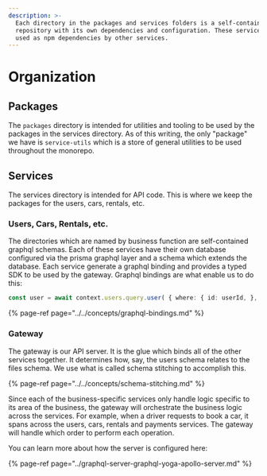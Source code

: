 ```yaml
---
description: >-
  Each directory in the packages and services folders is a self-contained
  repository with its own dependencies and configuration. These services can be
  used as npm dependencies by other services.
---
```


# Organization

## Packages

The `packages` directory is intended for utilities and tooling to be used by the packages in the services directory. As of this writing, the only "package" we have is `service-utils` which is a store of general utilities to be used throughout the monorepo.

## Services

The services directory is intended for API code. This is where we keep the packages for the users, cars, rentals, etc. 

### Users, Cars, Rentals, etc.

The directories which are named by business function are self-contained graphql schemas. Each of these services have their own database configured via the prisma graphql layer and a schema which extends the database. Each service generate a graphql binding and provides a typed SDK to be used by the gateway. Graphql bindings are what enable us to do this:

```typescript
const user = await context.users.query.user( { where: { id: userId, }, }, "{ id firstName }", { context } ) 
```

{% page-ref page="../../concepts/graphql-bindings.md" %}

### Gateway

The gateway is our API server. It is the glue which binds all of the other services together. It determines how, say, the users schema relates to the files schema. We use what is called schema stitching to accomplish this.

{% page-ref page="../../concepts/schema-stitching.md" %}

Since each of the business-specific services only handle logic specific to its area of the business, the gateway will orchestrate the business logic across the services. For example, when a driver requests to book a car, it spans across the users, cars, rentals and payments services. The gateway will handle which order to perform each operation.

You can learn more about how the server is configured here:

{% page-ref page="../graphql-server-graphql-yoga-apollo-server.md" %}

